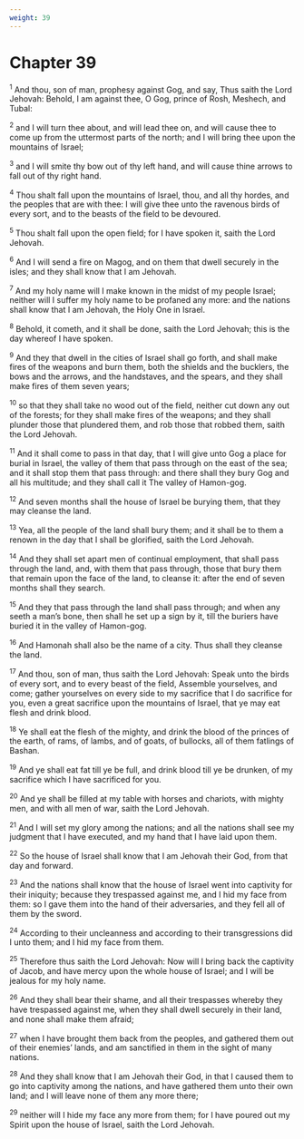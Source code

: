 ```yaml
---
weight: 39
---
```


# Chapter 39

<sup>1</sup> And thou, son of man, prophesy against Gog, and say, Thus saith the Lord Jehovah: Behold, I am against thee, O Gog, prince of Rosh, Meshech, and Tubal: 

<sup>2</sup> and I will turn thee about, and will lead thee on, and will cause thee to come up from the uttermost parts of the north; and I will bring thee upon the mountains of Israel; 

<sup>3</sup> and I will smite thy bow out of thy left hand, and will cause thine arrows to fall out of thy right hand. 

<sup>4</sup> Thou shalt fall upon the mountains of Israel, thou, and all thy hordes, and the peoples that are with thee: I will give thee unto the ravenous birds of every sort, and to the beasts of the field to be devoured. 

<sup>5</sup> Thou shalt fall upon the open field; for I have spoken it, saith the Lord Jehovah. 

<sup>6</sup> And I will send a fire on Magog, and on them that dwell securely in the isles; and they shall know that I am Jehovah. 

<sup>7</sup> And my holy name will I make known in the midst of my people Israel; neither will I suffer my holy name to be profaned any more: and the nations shall know that I am Jehovah, the Holy One in Israel. 

<sup>8</sup> Behold, it cometh, and it shall be done, saith the Lord Jehovah; this is the day whereof I have spoken. 

<sup>9</sup> And they that dwell in the cities of Israel shall go forth, and shall make fires of the weapons and burn them, both the shields and the bucklers, the bows and the arrows, and the handstaves, and the spears, and they shall make fires of them seven years; 

<sup>10</sup> so that they shall take no wood out of the field, neither cut down any out of the forests; for they shall make fires of the weapons; and they shall plunder those that plundered them, and rob those that robbed them, saith the Lord Jehovah. 

<sup>11</sup> And it shall come to pass in that day, that I will give unto Gog a place for burial in Israel, the valley of them that pass through on the east of the sea; and it shall stop them that pass through: and there shall they bury Gog and all his multitude; and they shall call it The valley of Hamon-gog. 

<sup>12</sup> And seven months shall the house of Israel be burying them, that they may cleanse the land. 

<sup>13</sup> Yea, all the people of the land shall bury them; and it shall be to them a renown in the day that I shall be glorified, saith the Lord Jehovah. 

<sup>14</sup> And they shall set apart men of continual employment, that shall pass through the land, and, with them that pass through, those that bury them that remain upon the face of the land, to cleanse it: after the end of seven months shall they search. 

<sup>15</sup> And they that pass through the land shall pass through; and when any seeth a man’s bone, then shall he set up a sign by it, till the buriers have buried it in the valley of Hamon-gog. 

<sup>16</sup> And Hamonah shall also be the name of a city. Thus shall they cleanse the land. 

<sup>17</sup> And thou, son of man, thus saith the Lord Jehovah: Speak unto the birds of every sort, and to every beast of the field, Assemble yourselves, and come; gather yourselves on every side to my sacrifice that I do sacrifice for you, even a great sacrifice upon the mountains of Israel, that ye may eat flesh and drink blood. 

<sup>18</sup> Ye shall eat the flesh of the mighty, and drink the blood of the princes of the earth, of rams, of lambs, and of goats, of bullocks, all of them fatlings of Bashan. 

<sup>19</sup> And ye shall eat fat till ye be full, and drink blood till ye be drunken, of my sacrifice which I have sacrificed for you. 

<sup>20</sup> And ye shall be filled at my table with horses and chariots, with mighty men, and with all men of war, saith the Lord Jehovah. 

<sup>21</sup> And I will set my glory among the nations; and all the nations shall see my judgment that I have executed, and my hand that I have laid upon them. 

<sup>22</sup> So the house of Israel shall know that I am Jehovah their God, from that day and forward. 

<sup>23</sup> And the nations shall know that the house of Israel went into captivity for their iniquity; because they trespassed against me, and I hid my face from them: so I gave them into the hand of their adversaries, and they fell all of them by the sword. 

<sup>24</sup> According to their uncleanness and according to their transgressions did I unto them; and I hid my face from them. 

<sup>25</sup> Therefore thus saith the Lord Jehovah: Now will I bring back the captivity of Jacob, and have mercy upon the whole house of Israel; and I will be jealous for my holy name. 

<sup>26</sup> And they shall bear their shame, and all their trespasses whereby they have trespassed against me, when they shall dwell securely in their land, and none shall make them afraid; 

<sup>27</sup> when I have brought them back from the peoples, and gathered them out of their enemies’ lands, and am sanctified in them in the sight of many nations. 

<sup>28</sup> And they shall know that I am Jehovah their God, in that I caused them to go into captivity among the nations, and have gathered them unto their own land; and I will leave none of them any more there; 

<sup>29</sup> neither will I hide my face any more from them; for I have poured out my Spirit upon the house of Israel, saith the Lord Jehovah. 


